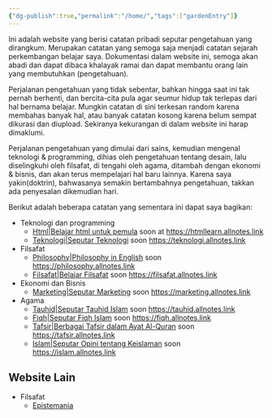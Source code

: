 ```yaml
---
{"dg-publish":true,"permalink":"/home/","tags":["gardenEntry"]}
---
```


Ini adalah website yang berisi catatan pribadi seputar pengetahuan yang dirangkum. Merupakan catatan yang semoga saja menjadi catatan sejarah perkembangan belajar saya. Dokumentasi dalam website ini, semoga akan abadi dan dapat dibaca  khalayak ramai dan dapat membantu orang lain yang membutuhkan (pengetahuan).

Perjalanan pengetahuan yang tidak sebentar, bahkan hingga saat ini tak pernah berhenti, dan bercita-cita pula agar seumur hidup tak terlepas dari hal bernama belajar. Mungkin catatan di sini terkesan random karena membahas banyak hal, atau banyak catatan kosong karena belum sempat dikurasi dan diupload. Sekiranya kekurangan di dalam website ini harap dimaklumi.

Perjalanan pengetahuan yang dimulai dari sains, kemudian mengenal teknologi & programming, dihias oleh pengetahuan tentang desain, lalu diselingkuhi oleh filsafat, di tengahi oleh agama, ditambah dengan ekonomi & bisnis, dan akan terus mempelajari hal baru lainnya. Karena saya yakin(doktrin), bahwasanya semakin bertambahnya pengetahuan, takkan ada penyesalan dikemudian hari. 

Berikut adalah beberapa catatan yang sementara ini dapat saya bagikan:
- Teknologi dan programming
	- [Html|Belajar html untuk pemula](https://htmllearn.allnotes.link) soon at https://htmllearn.allnotes.link
	-  [Teknologi|Seputar Teknologi](https://teknologi.allnotes.link) soon https://teknologi.allnotes.link
- Filsafat
	-  [Philosophy|Philosophy in English](https://philosophy.allnotes.link) soon https://philosophy.allnotes.link
	-  [Filsafat|Belajar Filsafat](https://filsafat.allnotes.link) soon https://filsafat.allnotes.link
- Ekonomi dan Bisnis
	-  [Marketing|Seputar Marketing](https://marketing.allnotes.link) soon https://marketing.allnotes.link
- Agama
	-  [Tauhid|Seputar Tauhid Islam](https://tauhid.allnotes.link) soon https://tauhid.allnotes.link
	-  [Fiqh|Seputar Fiqh Islam](https://fiqh.allnotes.link) soon https://fiqh.allnotes.link
	- [Tafsir|Berbagai Tafsir dalam Ayat Al-Quran](https://tafsir.allnotes.link) soon https://tafsir.allnotes.link
	-  [Islam|Seputar Opini tentang Keislaman](https://Islam.allnotes.link) soon https://islam.allnotes.link
## Website Lain
- Filsafat 
	- [Epistemania](https://epistemania.me)
